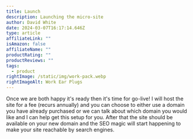 ```yaml
---
title: Launch
description: Launching the micro-site
author: David White
date: 2024-03-07T16:17:14.646Z
type: article
affiliateLink: ""
isAmazon: false
affiliateName: ""
productRating: ""
productReviews: ""
tags:
  - product
rightImage: /static/img/work-pack.webp
rightImageAlt: Work Ear Plugs
---
```

Once we are both happy it's ready then it's time for go-live!  I will host the site for a fee (recurs annually) and you can choose to either use a domain you have already purchased or we can talk about which domain you would like and I can help get this setup for you.  After that the site should be available on your new domain and the SEO magic will start happening to make your site reachable by search engines.
